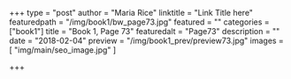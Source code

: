 +++
type = "post"
author = "Maria Rice"
linktitle = "Link Title here"
featuredpath = "/img/book1/bw_page73.jpg"
featured = ""
categories = ["book1"]
title = "Book 1, Page 73"
featuredalt = "Page73"
description = ""
date = "2018-02-04"
preview = "/img/book1_prev/preview73.jpg"
images = [ "img/main/seo_image.jpg" ]

+++

